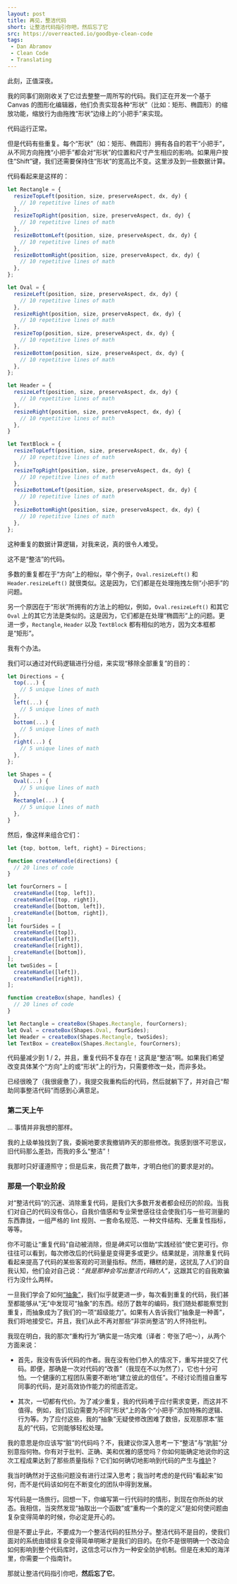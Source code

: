 ```yaml
---
layout: post
title: 再见，整洁代码
short: 让整洁代码指引你吧，然后忘了它
src: https://overreacted.io/goodbye-clean-code
tags:
 - Dan Abramov
 - Clean Code
 - Translating
---
```


此刻，正值深夜。

我的同事们刚刚收关了它过去整整一周所写的代码。我们正在开发一个基于 Canvas 的图形化编辑器，他们负责实现各种“形状”（比如：矩形、椭圆形）的缩放功能，缩放行为由拖拽“形状”边缘上的“小把手”来实现。

代码运行正常。

但是代码有些重复。每个“形状”（如：矩形、椭圆形）拥有各自的若干“小把手”，从不同方向拖拽“小把手”都会对“形状”的位置和尺寸产生相应的影响。如果用户按住“Shift”键，我们还需要保持住“形状”的宽高比不变。这里涉及到一些数据计算。

代码看起来是这样的：

```jsx
let Rectangle = {
  resizeTopLeft(position, size, preserveAspect, dx, dy) {
    // 10 repetitive lines of math
  },
  resizeTopRight(position, size, preserveAspect, dx, dy) {
    // 10 repetitive lines of math
  },
  resizeBottomLeft(position, size, preserveAspect, dx, dy) {
    // 10 repetitive lines of math
  },
  resizeBottomRight(position, size, preserveAspect, dx, dy) {
    // 10 repetitive lines of math
  },
};

let Oval = {
  resizeLeft(position, size, preserveAspect, dx, dy) {
    // 10 repetitive lines of math
  },
  resizeRight(position, size, preserveAspect, dx, dy) {
    // 10 repetitive lines of math
  },
  resizeTop(position, size, preserveAspect, dx, dy) {
    // 10 repetitive lines of math
  },
  resizeBottom(position, size, preserveAspect, dx, dy) {
    // 10 repetitive lines of math
  },
};

let Header = {
  resizeLeft(position, size, preserveAspect, dx, dy) {
    // 10 repetitive lines of math
  },
  resizeRight(position, size, preserveAspect, dx, dy) {
    // 10 repetitive lines of math
  },  
}

let TextBlock = {
  resizeTopLeft(position, size, preserveAspect, dx, dy) {
    // 10 repetitive lines of math
  },
  resizeTopRight(position, size, preserveAspect, dx, dy) {
    // 10 repetitive lines of math
  },
  resizeBottomLeft(position, size, preserveAspect, dx, dy) {
    // 10 repetitive lines of math
  },
  resizeBottomRight(position, size, preserveAspect, dx, dy) {
    // 10 repetitive lines of math
  },
};
```

这种重复的数据计算逻辑，对我来说，真的很令人难受。

这不是“整洁”的代码。

多数的重复都在于“方向”上的相似，举个例子，`Oval.resizeLeft()` 和 `Header.resizeLeft()` 就很类似。这是因为，它们都是在处理拖拽左侧“小把手”的问题。

另一个原因在于“形状”所拥有的方法上的相似，例如，`Oval.resizeLeft()` 和其它 `Oval` 上的其它方法是类似的。这是因为，它们都是在处理“椭圆形”上的问题。更进一步，`Rectangle`, `Header` 以及 `TextBlock` 都有相似的地方，因为文本框都是“矩形”。

我有个办法。

我们可以通过对代码逻辑进行分组，来实现“移除全部重复”的目的：

```jsx
let Directions = {
  top(...) {
    // 5 unique lines of math
  },
  left(...) {
    // 5 unique lines of math
  },
  bottom(...) {
    // 5 unique lines of math
  },
  right(...) {
    // 5 unique lines of math
  },
};

let Shapes = {
  Oval(...) {
    // 5 unique lines of math
  },
  Rectangle(...) {
    // 5 unique lines of math
  },
}
```

然后，像这样来组合它们：

```jsx
let {top, bottom, left, right} = Directions;

function createHandle(directions) {
  // 20 lines of code
}

let fourCorners = [
  createHandle([top, left]),
  createHandle([top, right]),
  createHandle([bottom, left]),
  createHandle([bottom, right]),
];
let fourSides = [
  createHandle([top]),
  createHandle([left]),
  createHandle([right]),
  createHandle([bottom]),
];
let twoSides = [
  createHandle([left]),
  createHandle([right]),
];

function createBox(shape, handles) {
  // 20 lines of code
}

let Rectangle = createBox(Shapes.Rectangle, fourCorners);
let Oval = createBox(Shapes.Oval, fourSides);
let Header = createBox(Shapes.Rectangle, twoSides);
let TextBox = createBox(Shapes.Rectangle, fourCorners);
```

代码量减少到 1 / 2，并且，重复代码不复存在！这真是“整洁”啊。如果我们希望改变具体某个“方向”上的或“形状”上的行为，只需要修改一处，而非多处。

已经很晚了（我很疲惫了），我提交我重构后的代码，然后就躺下了，并对自己“帮助同事整洁代码”而感到心满意足。

### 第二天上午

... 事情并非我想的那样。

我的上级单独找到了我，委婉地要求我撤销昨天的那些修改。我感到很不可思议，旧代码那么差劲，而我的多么“整洁”！

我那时只好谨遵照守；但是后来，我花费了数年，才明白他们的要求是对的。

### 那是一个职业阶段

对“整洁代码”的沉迷、消除重复代码，是我们大多数开发者都会经历的阶段。当我们对自己的代码没有信心，自我价值感和专业荣誉感往往会使我们与一些可测量的东西靠拢，一组严格的 lint 规则、一套命名规范、一种文件结构、无重复性指标，等等。

你不可能让“重复代码”自动被消除，但是*确实*可以借助“实践经验”使它更可行。你往往可以看到，每次修改后的代码量是变得更多或更少。结果就是，消除重复代码看起来提高了代码的某些客观的可测量指标。然而，糟糕的是，这扰乱了人们的自我认知，他们会对自己说：*“我是那种会写出整洁代码的人”*，这跟其它的自我欺骗行为没什么两样。

一旦我们学会了如何[“抽象”](https://www.sandimetz.com/blog/2016/1/20/the-wrong-abstraction)，我们似乎就更进一步，每次看到重复的代码，我们甚至都能够从“无”中发现可“抽象”的东西。经历了数年的编码，我们随处都能察觉到重复，而抽象成为了我们的一项“超级能力”。如果有人告诉我们“抽象是一种善”，我们将地接受它。并且，我们从此不再对那些“非崇尚整洁”的人怀持批判。

我现在明白，我的那次“重构行为”确实是一场灾难（译者：夸张了吧～），从两个方面来说：

* 首先，我没有告诉代码的作者。我在没有他们参入的情况下，重写并提交了代码。即便，那确是一次对代码的“改善”（我现在不以为然了），它也十分可怕。一个健康的工程团队需要不断地“建立彼此的信任”。不经讨论而擅自重写同事的代码，是对高效协作能力的彻底否定。

* 其次，一切都有代价。为了减少重复，我的代码难于应付需求变更，而这并不值得。例如，我们后边需要为不同“形状”上的各个“小把手”添加特殊的逻辑、行为等。为了应付这些，我的“抽象”无疑使修改困难了数倍，反观那原本“脏乱的”代码，它则能够轻松处理。

我的意思是你应该写“脏”的代码吗？不，我建议你深入思考一下“整洁”与“肮脏”分别意指何物。你有对于批判、正确、美和优雅的感觉吗？你如何能确定地说你的这次工程成果达到了那些质量指标？它们如何确切地影响到代码的产生与[维护](https://overreacted.io/zh-hans/optimized-for-change/)？

我当时确然对于这些问题没有进行过深入思考；我当时考虑的是代码“看起来”如何，而不是代码该如何在不断变化的团队中得到发展。

写代码是一场旅行。回想一下，你编写第一行代码时的情形，到现在你所处的状态。我相信，当突然发现“抽取出一个函数”或“重构一个类的定义”是如何使问题由复杂变得简单的时候，你必定是开心的。

但是不要止乎此，不要成为一个整洁代码的狂热分子。整洁代码不是目的，使我们面对的系统由错综复杂变得简单明晰才是我们的目的。在你不是很明确一个改动会如何影响到整个代码库时，这信念可以作为一种安全防护机制。但是在未知的海洋里，你需要一个指南针。

那就让整洁代码指引你吧，**然后忘了它**。
